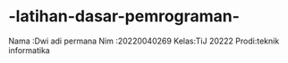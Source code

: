 
#   -latihan-dasar-pemrograman-
Nama  :Dwi adi permana
Nim  :20220040269
Kelas:TiJ 20222
Prodi:teknik informatika
